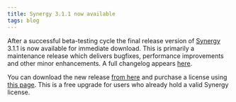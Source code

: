 ```yaml
---
title: Synergy 3.1.1 now available
tags: blog
---
```


After a successful beta-testing cycle the final release version of [Synergy](http://synergy.wincent.com) 3.1.1 is now available for immediate download. This is primarily a maintenance release which delivers bugfixes, performance improvements and other minor enhancements. A full changelog appears [here](http://www.wincent.com/a/products/synergy-classic/history/#3.1.1).

You can download the new release [from here](http://www.wincent.com/download.php?item=SynergyJaguar.dmg) and purchase a license using [this page](https://secure.wincent.com/a/products/synergy-classic/purchase/). This is a free upgrade for users who already hold a valid Synergy license.
